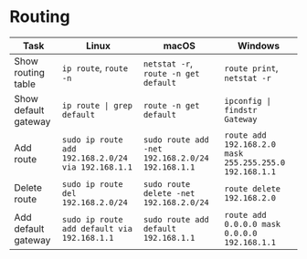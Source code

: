 # Routing

| Task | Linux | macOS | Windows |
|------|-------|-------|---------|
| Show routing table | `ip route`, `route -n` | `netstat -r`, `route -n get default` | `route print`, `netstat -r` |
| Show default gateway | `ip route \| grep default` | `route -n get default` | `ipconfig \| findstr Gateway` |
| Add route | `sudo ip route add 192.168.2.0/24 via 192.168.1.1` | `sudo route add -net 192.168.2.0/24 192.168.1.1` | `route add 192.168.2.0 mask 255.255.255.0 192.168.1.1` |
| Delete route | `sudo ip route del 192.168.2.0/24` | `sudo route delete -net 192.168.2.0/24` | `route delete 192.168.2.0` |
| Add default gateway | `sudo ip route add default via 192.168.1.1` | `sudo route add default 192.168.1.1` | `route add 0.0.0.0 mask 0.0.0.0 192.168.1.1` |